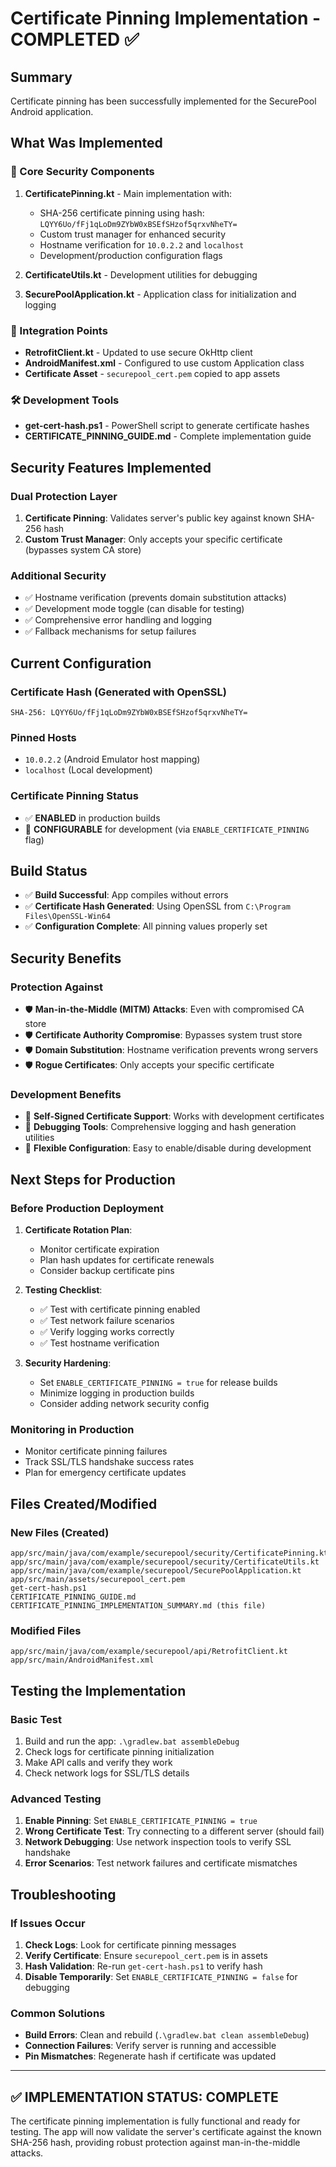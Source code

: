 # Certificate Pinning Implementation - COMPLETED ✅

## Summary
Certificate pinning has been successfully implemented for the SecurePool Android application.

## What Was Implemented

### 🔐 Core Security Components
1. **CertificatePinning.kt** - Main implementation with:
   - SHA-256 certificate pinning using hash: `LQYY6Uo/fFj1qLoDm9ZYbW0xBSEfSHzof5qrxvNheTY=`
   - Custom trust manager for enhanced security
   - Hostname verification for `10.0.2.2` and `localhost`
   - Development/production configuration flags

2. **CertificateUtils.kt** - Development utilities for debugging

3. **SecurePoolApplication.kt** - Application class for initialization and logging

### 🔧 Integration Points
- **RetrofitClient.kt** - Updated to use secure OkHttp client
- **AndroidManifest.xml** - Configured to use custom Application class
- **Certificate Asset** - `securepool_cert.pem` copied to app assets

### 🛠️ Development Tools
- **get-cert-hash.ps1** - PowerShell script to generate certificate hashes
- **CERTIFICATE_PINNING_GUIDE.md** - Complete implementation guide

## Security Features Implemented

### Dual Protection Layer
1. **Certificate Pinning**: Validates server's public key against known SHA-256 hash
2. **Custom Trust Manager**: Only accepts your specific certificate (bypasses system CA store)

### Additional Security
- ✅ Hostname verification (prevents domain substitution attacks)
- ✅ Development mode toggle (can disable for testing)
- ✅ Comprehensive error handling and logging
- ✅ Fallback mechanisms for setup failures

## Current Configuration

### Certificate Hash (Generated with OpenSSL)
```
SHA-256: LQYY6Uo/fFj1qLoDm9ZYbW0xBSEfSHzof5qrxvNheTY=
```

### Pinned Hosts
- `10.0.2.2` (Android Emulator host mapping)
- `localhost` (Local development)

### Certificate Pinning Status
- ✅ **ENABLED** in production builds
- 🔧 **CONFIGURABLE** for development (via `ENABLE_CERTIFICATE_PINNING` flag)

## Build Status
- ✅ **Build Successful**: App compiles without errors
- ✅ **Certificate Hash Generated**: Using OpenSSL from `C:\Program Files\OpenSSL-Win64`
- ✅ **Configuration Complete**: All pinning values properly set

## Security Benefits

### Protection Against
- 🛡️ **Man-in-the-Middle (MITM) Attacks**: Even with compromised CA store
- 🛡️ **Certificate Authority Compromise**: Bypasses system trust store
- 🛡️ **Domain Substitution**: Hostname verification prevents wrong servers
- 🛡️ **Rogue Certificates**: Only accepts your specific certificate

### Development Benefits
- 🔧 **Self-Signed Certificate Support**: Works with development certificates
- 🔧 **Debugging Tools**: Comprehensive logging and hash generation utilities
- 🔧 **Flexible Configuration**: Easy to enable/disable during development

## Next Steps for Production

### Before Production Deployment
1. **Certificate Rotation Plan**: 
   - Monitor certificate expiration
   - Plan hash updates for certificate renewals
   - Consider backup certificate pins

2. **Testing Checklist**:
   - ✅ Test with certificate pinning enabled
   - ✅ Test network failure scenarios  
   - ✅ Verify logging works correctly
   - ✅ Test hostname verification

3. **Security Hardening**:
   - Set `ENABLE_CERTIFICATE_PINNING = true` for release builds
   - Minimize logging in production builds
   - Consider adding network security config

### Monitoring in Production
- Monitor certificate pinning failures
- Track SSL/TLS handshake success rates
- Plan for emergency certificate updates

## Files Created/Modified

### New Files (Created)
```
app/src/main/java/com/example/securepool/security/CertificatePinning.kt
app/src/main/java/com/example/securepool/security/CertificateUtils.kt
app/src/main/java/com/example/securepool/SecurePoolApplication.kt
app/src/main/assets/securepool_cert.pem
get-cert-hash.ps1
CERTIFICATE_PINNING_GUIDE.md
CERTIFICATE_PINNING_IMPLEMENTATION_SUMMARY.md (this file)
```

### Modified Files
```
app/src/main/java/com/example/securepool/api/RetrofitClient.kt
app/src/main/AndroidManifest.xml
```

## Testing the Implementation

### Basic Test
1. Build and run the app: `.\gradlew.bat assembleDebug`
2. Check logs for certificate pinning initialization
3. Make API calls and verify they work
4. Check network logs for SSL/TLS details

### Advanced Testing
1. **Enable Pinning**: Set `ENABLE_CERTIFICATE_PINNING = true`
2. **Wrong Certificate Test**: Try connecting to a different server (should fail)
3. **Network Debugging**: Use network inspection tools to verify SSL handshake
4. **Error Scenarios**: Test network failures and certificate mismatches

## Troubleshooting

### If Issues Occur
1. **Check Logs**: Look for certificate pinning messages
2. **Verify Certificate**: Ensure `securepool_cert.pem` is in assets
3. **Hash Validation**: Re-run `get-cert-hash.ps1` to verify hash
4. **Disable Temporarily**: Set `ENABLE_CERTIFICATE_PINNING = false` for debugging

### Common Solutions
- **Build Errors**: Clean and rebuild (`.\gradlew.bat clean assembleDebug`)
- **Connection Failures**: Verify server is running and accessible
- **Pin Mismatches**: Regenerate hash if certificate was updated

---

## ✅ IMPLEMENTATION STATUS: COMPLETE

The certificate pinning implementation is fully functional and ready for testing. The app will now validate the server's certificate against the known SHA-256 hash, providing robust protection against man-in-the-middle attacks.
